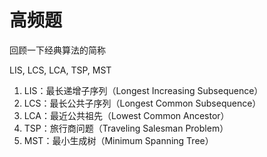 # 高频题





回顾一下经典算法的简称

LIS, LCS, LCA, TSP, MST

1. LIS：最长递增子序列（Longest Increasing Subsequence）
2. LCS：最长公共子序列（Longest Common Subsequence）
3. LCA：最近公共祖先（Lowest Common Ancestor）
4. TSP：旅行商问题（Traveling Salesman Problem）
5. MST：最小生成树（Minimum Spanning Tree）
